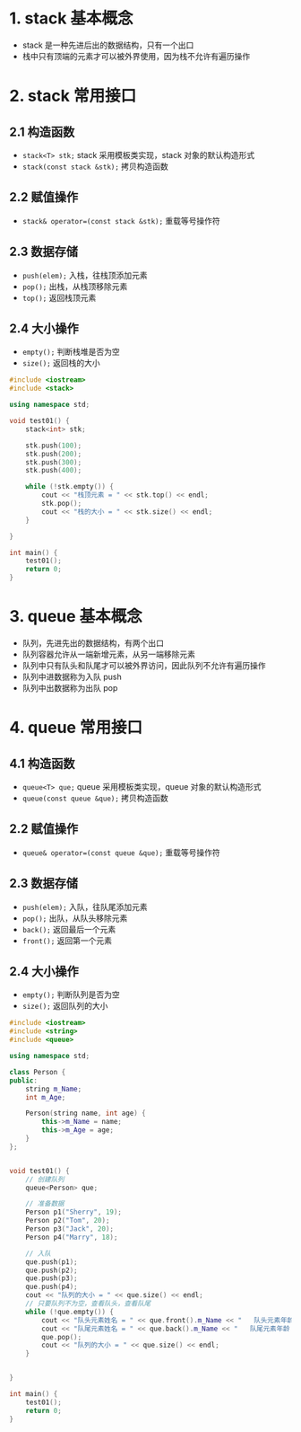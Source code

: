 # 1. stack 基本概念
+ stack 是一种先进后出的数据结构，只有一个出口
+ 栈中只有顶端的元素才可以被外界使用，因为栈不允许有遍历操作

# 2. stack 常用接口
## 2.1 构造函数
+ `stack<T> stk;` stack 采用模板类实现，stack 对象的默认构造形式
+ `stack(const stack &stk);` 拷贝构造函数

## 2.2 赋值操作
+ `stack& operator=(const stack &stk);` 重载等号操作符

## 2.3 数据存储
+ `push(elem);` 入栈，往栈顶添加元素
+ `pop();` 出栈，从栈顶移除元素
+ `top();` 返回栈顶元素

## 2.4 大小操作
+ `empty();` 判断栈堆是否为空
+ `size();` 返回栈的大小

```cpp
#include <iostream>
#include <stack>

using namespace std;

void test01() {
    stack<int> stk;

    stk.push(100);
    stk.push(200);
    stk.push(300);
    stk.push(400);

    while (!stk.empty()) {
        cout << "栈顶元素 = " << stk.top() << endl;
        stk.pop();
        cout << "栈的大小 = " << stk.size() << endl;
    }

}

int main() {
    test01();
    return 0;
}
```

# 3. queue 基本概念
+ 队列，先进先出的数据结构，有两个出口
+ 队列容器允许从一端新增元素，从另一端移除元素
+ 队列中只有队头和队尾才可以被外界访问，因此队列不允许有遍历操作
+ 队列中进数据称为入队 push
+ 队列中出数据称为出队 pop

# 4. queue 常用接口
## 4.1 构造函数
+ `queue<T> que;` queue 采用模板类实现，queue 对象的默认构造形式
+ `queue(const queue &que);` 拷贝构造函数

## 2.2 赋值操作
+ `queue& operator=(const queue &que);` 重载等号操作符

## 2.3 数据存储
+ `push(elem);` 入队，往队尾添加元素
+ `pop();` 出队，从队头移除元素
+ `back();` 返回最后一个元素
+ `front();` 返回第一个元素

## 2.4 大小操作
+ `empty();` 判断队列是否为空
+ `size();` 返回队列的大小

```cpp
#include <iostream>
#include <string>
#include <queue>

using namespace std;

class Person {
public:
    string m_Name;
    int m_Age;

    Person(string name, int age) {
        this->m_Name = name;
        this->m_Age = age;
    }
};


void test01() {
    // 创建队列
    queue<Person> que;

    // 准备数据
    Person p1("Sherry", 19);
    Person p2("Tom", 20);
    Person p3("Jack", 20);
    Person p4("Marry", 18);

    // 入队
    que.push(p1);
    que.push(p2);
    que.push(p3);
    que.push(p4);
    cout << "队列的大小 = " << que.size() << endl;
    // 只要队列不为空，查看队头，查看队尾
    while (!que.empty()) {
        cout << "队头元素姓名 = " << que.front().m_Name << "   队头元素年龄 = " << que.front().m_Age << endl;
        cout << "队尾元素姓名 = " << que.back().m_Name << "   队尾元素年龄 = " << que.back().m_Age << endl;
        que.pop();
        cout << "队列的大小 = " << que.size() << endl;
    }


}

int main() {
    test01();
    return 0;
}
```

